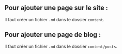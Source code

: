 ## Pour ajouter une page sur le site :

Il faut créer un fichier `.md` dans le dossier `content`.

## Pour ajouter une page de blog :

Il faut créer un fichier `.md` dans le dossier `content/posts`.
